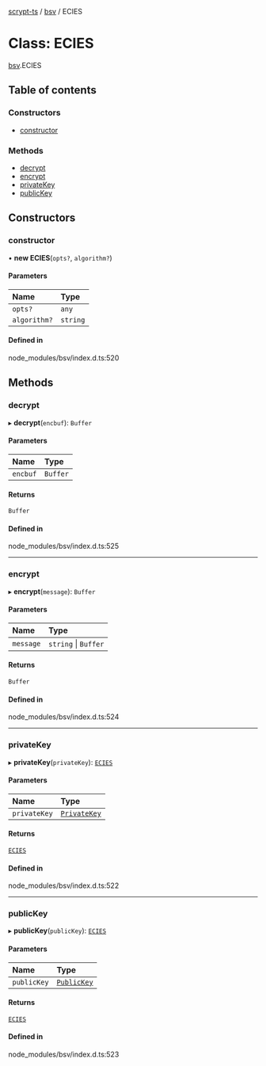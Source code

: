[scrypt-ts](../README.md) / [bsv](../modules/bsv.md) / ECIES

# Class: ECIES

[bsv](../modules/bsv.md).ECIES

## Table of contents

### Constructors

- [constructor](bsv.ECIES.md#constructor)

### Methods

- [decrypt](bsv.ECIES.md#decrypt)
- [encrypt](bsv.ECIES.md#encrypt)
- [privateKey](bsv.ECIES.md#privatekey)
- [publicKey](bsv.ECIES.md#publickey)

## Constructors

### constructor

• **new ECIES**(`opts?`, `algorithm?`)

#### Parameters

| Name | Type |
| :------ | :------ |
| `opts?` | `any` |
| `algorithm?` | `string` |

#### Defined in

node_modules/bsv/index.d.ts:520

## Methods

### decrypt

▸ **decrypt**(`encbuf`): `Buffer`

#### Parameters

| Name | Type |
| :------ | :------ |
| `encbuf` | `Buffer` |

#### Returns

`Buffer`

#### Defined in

node_modules/bsv/index.d.ts:525

___

### encrypt

▸ **encrypt**(`message`): `Buffer`

#### Parameters

| Name | Type |
| :------ | :------ |
| `message` | `string` \| `Buffer` |

#### Returns

`Buffer`

#### Defined in

node_modules/bsv/index.d.ts:524

___

### privateKey

▸ **privateKey**(`privateKey`): [`ECIES`](bsv.ECIES.md)

#### Parameters

| Name | Type |
| :------ | :------ |
| `privateKey` | [`PrivateKey`](bsv.PrivateKey.md) |

#### Returns

[`ECIES`](bsv.ECIES.md)

#### Defined in

node_modules/bsv/index.d.ts:522

___

### publicKey

▸ **publicKey**(`publicKey`): [`ECIES`](bsv.ECIES.md)

#### Parameters

| Name | Type |
| :------ | :------ |
| `publicKey` | [`PublicKey`](bsv.PublicKey.md) |

#### Returns

[`ECIES`](bsv.ECIES.md)

#### Defined in

node_modules/bsv/index.d.ts:523
